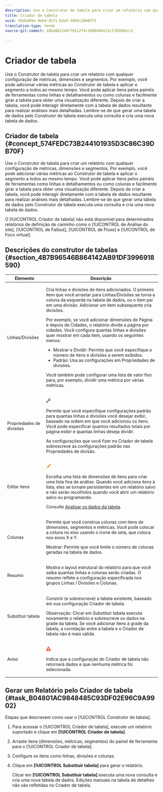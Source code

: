 ```yaml
---
description: Use o Construtor de tabela para criar um relatório com qualquer configuração de métricas, dimensões e segmentos. Por exemplo, você pode adicionar várias métricas ao Construtor de tabela e aplicar o segmento a todos ao mesmo tempo. Você pode aplicar itens pelos painéis de ferramentas como linhas e detalhamentos ou como colunas e facilmente girar a tabela para obter uma visualização diferente. Depois de criar a tabela, você pode interagir diretamente com a tabela de dados resultante para realizar análises mais detalhadas. Lembre-se de que gerar uma tabela de dados pelo Construtor de tabela executa uma consulta e cria uma nova tabela de dados.
title: Criador de tabela
uuid: d5dbd05e-9ebd-4571-b3a5-3856c28b65f3
translation-type: tm+mt
source-git-commit: 16ba0b12e0f70112f4c10804d0a13c278388ecc2

---
```



# Criador de tabela

Use o Construtor de tabela para criar um relatório com qualquer configuração de métricas, dimensões e segmentos. Por exemplo, você pode adicionar várias métricas ao Construtor de tabela e aplicar o segmento a todos ao mesmo tempo. Você pode aplicar itens pelos painéis de ferramentas como linhas e detalhamentos ou como colunas e facilmente girar a tabela para obter uma visualização diferente. Depois de criar a tabela, você pode interagir diretamente com a tabela de dados resultante para realizar análises mais detalhadas. Lembre-se de que gerar uma tabela de dados pelo Construtor de tabela executa uma consulta e cria uma nova tabela de dados.

## Criador de tabela {#concept_574FEDC73B244101935D3C86C39DB70F}

Use o Construtor de tabela para criar um relatório com qualquer configuração de métricas, dimensões e segmentos. Por exemplo, você pode adicionar várias métricas ao Construtor de tabela e aplicar o segmento a todos ao mesmo tempo. Você pode aplicar itens pelos painéis de ferramentas como linhas e detalhamentos ou como colunas e facilmente girar a tabela para obter uma visualização diferente. Depois de criar a tabela, você pode interagir diretamente com a tabela de dados resultante para realizar análises mais detalhadas. Lembre-se de que gerar uma tabela de dados pelo Construtor de tabela executa uma consulta e cria uma nova tabela de dados.

O [!UICONTROL Criador de tabela] não está disponível para determinados relatórios de definição de caminho como o [!UICONTROL de Análise do site], [!UICONTROL de Fallout], [!UICONTROL de Fluxo] e [!UICONTROL de Foco virtual].

## Descrições do construtor de tabelas  {#section_4B7B96546B864142AB91DF3996918590}

<table id="table_C11D78E62DEF48A78B50EFB8669817BC"> 
 <thead> 
  <tr> 
   <th colname="col1" class="entry"> Elemento </th> 
   <th colname="col2" class="entry"> Descrição </th> 
  </tr> 
 </thead>
 <tbody> 
  <tr> 
   <td colname="col1"> <span class="wintitle"> Linhas/Divisões</span> </td> 
   <td colname="col2"> <p>Cria linhas e divisões de itens adicionados. O primeiro item que você arrastar para <span class="wintitle">Linhas/Divisões</span> se torna a coluna da esquerda na tabela de dados, ou o item pai em uma divisão. Adicionar um item subsequente cria divisões. </p> <p>Por exemplo, se você adicionar dimensões de Página e depois de Cidades, o relatório divide a página por cidades. Você configura quantas linhas e divisões quer mostrar em cada item, usando os seguintes menus: </p> 
    <ul id="ul_702F215DFB814398B8F1879EDFEC103F"> 
     <li id="li_95C4DF2B33524C94BBD2E07397393300">  <span class="uicontrol">Mostrar</span> e <span class="uicontrol">Dividir</span>: Permite que você especifique o número de itens e divisões a serem exibidos. </li> 
     <li id="li_D594C7F31A094D1EA1A070B80794E006"> <span class="uicontrol"> Padrão</span>: Usa as configurações em <span class="wintitle">Propriedades de divisões</span>. </li> 
    </ul> <p>Você também pode configurar uma lista de valor fixo para, por exemplo, dividir uma métrica por várias métricas. </p> </td> 
  </tr> 
  <tr> 
   <td colname="col1"> <span class="wintitle"> Propriedades de divisões</span> </td> 
   <td colname="col2"> <p><img placement="inline"  src="assets/Settings_Illustrative.png" id="image_C46860621CF94E88AF592B8660F28E57"> </img> </p> <p>Permite que você especifique configurações padrão para quantas linhas e divisões você desejar exibir, baseado na ordem em que você adicionou os itens. Você pode especificar quantos resultados totais por página exibir e quantas linhas deseja dividir. </p> <p>As configurações que você fizer no <span class="wintitle">Criador de tabela</span> sobrescreve as configurações padrão nas <span class="wintitle">Propriedades de divisão</span>. </p> </td> 
  </tr> 
  <tr> 
   <td colname="col1"> <span class="wintitle"> Editar itens</span> </td> 
   <td colname="col2"> <p><img  src="assets/Edit_Buttcon.png" id="image_E44BCC4B0BFF453D8564047E3DA2501A"> </img> </p> <p>Escolha uma lista de dimensões de itens para criar uma lista fixa de análise. Quando você adiciona itens à lista, eles se tornam persistentes em um relatório salvo e não serão recolhidos quando você abrir um relatório salvo ou programando. </p> <p>Consulte <a href="/help/analyze/ad-hoc-analysis/c-reports-configure.md#task_29BEE0AF09DA4625B9B44BAB77D7C841"  > Analisar os dados da tabela</a>. </p> </td> 
  </tr> 
  <tr> 
   <td colname="col1"> <span class="wintitle"> Colunas</span> </td> 
   <td colname="col2"> <p>Permite que você construa colunas com itens de dimensões, segmentos e métricas. Você pode colocar a coluna no eixo usando o ícone de seta, que coloca nos eixos X e Y. </p> <p> <span class="uicontrol"> Mostrar</span>: Permite que você limite o número de colunas geradas na tabela de dados. </p> </td> 
  </tr> 
  <tr> 
   <td colname="col1"> <span class="wintitle"> Resumo</span> </td> 
   <td colname="col2"> <p>Mostra o layout estrutural do relatório para que você saiba quantas linhas e colunas serão criadas. O resumo reflete a configuração especificada nos grupos <span class="uicontrol">Linhas / Divisões</span> e <span class="uicontrol">Colunas</span>. </p> </td> 
  </tr> 
  <tr> 
   <td colname="col1"> <span class="wintitle"> Substituir tabela</span> </td> 
   <td colname="col2"> <p>Constrói (e sobrescreve) a tabela existente, baseado em sua configuração <span class="wintitle">Criador de tabela</span>. </p> <p>Observação: Clicar em <span class="uicontrol">Substituir tabela</span> executa novamente o relatório e sobrescreve os dados na grade da tabela. Se você adicionar itens à grade da tabela, a correlação entre a tabela e o <span class="wintitle">Criador de tabela</span> não é mais válida. </p> </td> 
  </tr> 
  <tr> 
   <td colname="col1"> Aviso </td> 
   <td colname="col2"> <p><img id="image_619E1068C6084D41853DA3DD6B85DFC9"  src="assets/AlertRed_Illustrative.png" placement="inline" /> </p> <p>Indica que a configuração do <span class="wintitle">Criador de tabela</span> não retornará dados e que nenhuma métrica foi selecionada. </p> </td> 
  </tr> 
 </tbody> 
</table>

## Gerar um Relatório pelo Criador de tabela {#task_B04801AC9848485C93DF02E96C9A9902}

Etapas que descrevem como usar o [!UICONTROL Construtor de tabela].

<!-- 

t_table_builder.xml

 -->

1. Para acessar o [!UICONTROL Criador de tabela], execute um relatório suportado e clique em **[!UICONTROL Criador de tabela]**.
1. Arraste itens (dimensões, métricas, segmentos) do painel de ferramenta para o [!UICONTROL Criador de tabela].
1. Configure os itens como linhas, divisões e colunas.
1. Clique em **[!UICONTROL Substituir tabela]** para gerar o relatório.

   Clicar em **[!UICONTROL Substituir tabela]** executa uma nova consulta e cria uma nova tabela de dados. Edições manuais na tabela de detalhes não são refletidas no Criador de tabela.

